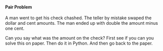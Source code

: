 #### Pair Problem

A man went to get his check chashed. The teller by mistake swaped the dollar and cent amounts. The man ended up with double the amount minus one cent.

Can you say what was the amount on the check? First see if you can you solve this on paper. Then do it in Python. And then go back to the paper.

